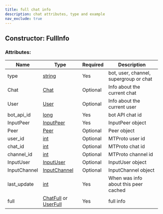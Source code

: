 ```yaml
---
title: full chat info
description: chat attributes, type and example
nav_exclude: true
---
```

## Constructor: FullInfo  



### Attributes:

| Name     |    Type       | Required |Description|
|----------|---------------|----------|-----------|
|type|[string](API_docs/types/string.md) | Yes|bot, user, channel, supergroup or chat|
|Chat|[Chat](API_docs/types/Chat.md) | Optional|Info about the current chat|
|User|[User](API_docs/types/User.md) | Optional|Info about the current user|
|bot\_api\_id|[long](API_docs/types/long.md) | Yes|bot API chat id|
|InputPeer|[InputPeer](API_docs/types/InputPeer.md) | Yes|InputPeer object|
|Peer|[Peer](API_docs/types/Peer.md) | Optional|Peer object|
|user\_id|[int](API_docs/types/int.md) | Optional|MTProto user id|
|chat\_id|[int](API_docs/types/int.md) | Optional|MTProto chat id|
|channel\_id|[int](API_docs/types/int.md) | Optional|MTProto channel id|
|InputUser|[InputUser](API_docs/types/InputUser.md) | Optional|InputUser object|
|InputChannel|[InputChannel](API_docs/types/InputChannel.md) | Optional|InputChannel object|
|last_update|[int](API_docs/types/int.md) | Yes|When was info about this peer cached|
|full|[ChatFull](API_docs/types/ChatFull.md) or [UserFull](API_docs/types/UserFull.md) | Yes|full info|
